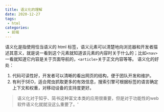 ```yaml
---
title: 语义化的理解
date: 2020-12-27
tags:
 - html
categories: 
 - 前端
---
```

语义化是指使用恰当语义的 html 标签，语义元素可以清楚地向浏览器和开发者描述其意义，就是说一看到这个元素就知道该元素的内容时关于什么的；比如`<nav>`一看就知道它内容是关于页面导航的，`<article>`关于正文内容等等。
语义化的好处：
1. 代码可读性好，开发者可以清晰的看出网页的结构，便于团队开发和维护。
2. 有利于SEO，适合爬虫抓取更多的有效信息，搜索引擎可根据标签的语言确定上下文和权重，对移动设备的支持度更好。
> 语义化对于知乎、简书这种富文本类的应用很重要，但是对于功能性的web软件语义化就就没这么重要了。'
